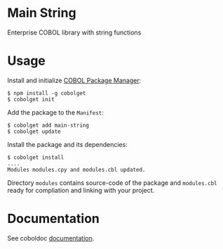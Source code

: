 # Main String
Enterprise COBOL library with string functions

# Usage
Install and initialize [COBOL Package Manager](https://cobolget.com):
```
$ npm install -g cobolget
$ cobolget init
```
Add the package to the `Manifest`:
```
$ cobolget add main-string
$ cobolget update
```
Install the package and its dependencies:
```
$ cobolget install
....
Modules modules.cpy and modules.cbl updated.
```
Directory `modules` contains source-code of the package and `modules.cbl` ready for compliation and linking with your project.

# Documentation
See coboldoc [documentation](https://github.com/OlegKunitsyn/main-string/tree/master/coboldoc).
